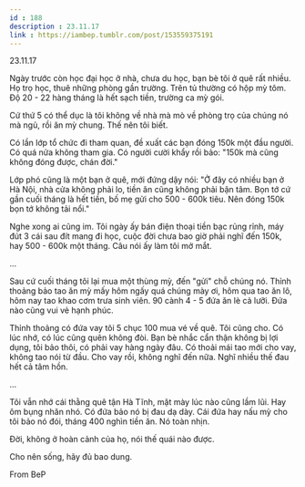```yaml
---
id : 188
description : 23.11.17
link : https://iambep.tumblr.com/post/153559375191
---
```


23.11.17

Ngày trước còn học đại học ở nhà, chưa du học, bạn bè tôi ở quê rất nhiều.
Họ trọ học, thuê những phòng gần trường. Trên tủ thường có hộp mỳ tôm. Độ
20 - 22 hàng tháng là hết sạch tiền, trường ca mỳ gói.

Cứ thứ 5 có thể dục là tôi không về nhà mà mò về phòng trọ của chúng nó
mà ngủ, rồi ăn mỳ chung. Thế nên tôi biết.

Có lần lớp tổ chức đi tham quan, đề xuất các bạn đóng 150k một đầu người.
Có quá nửa không tham gia. Có người cười khẩy rồi bảo: "150k mà cũng không
đóng được, chán đời."

Lớp phó cũng là một bạn ở quê, mới đứng dậy nói: "Ở đây có nhiều bạn ở Hà
Nội, nhà cửa không phải lo, tiền ăn cũng không phải bận tâm. Bọn tớ cứ gần
cuối tháng là hết tiền, bố mẹ gửi cho 500 - 600k tiêu. Nên đóng 150k bọn
tớ không tải nổi."

Nghe xong ai cũng im. Tôi ngày ấy bán điện thoại tiền bạc rủng rỉnh, máy
đút 3 cái sau đít mang đi học, cuộc đời chưa bao giờ phải nghĩ đến 150k,
hay 500 - 600k một tháng. Câu nói ấy làm tôi mở mắt.

...

Sau cứ cuối tháng tôi lại mua một thùng mỳ, đến "gửi" chỗ chúng nó. Thỉnh
thoảng bảo tao ăn mỳ mấy hôm ngấy quá chúng mày ơi, hôm qua tao ăn lô, hôm
nay tao khao cơm trưa sinh viên. 90 cành 4 - 5 đứa ăn lè cả lưỡi. Đứa nào
cũng vui vẻ hạnh phúc.

Thỉnh thoảng có đứa vay tôi 5 chục 100 mua vé về quê. Tôi cũng cho. Có lúc
nhớ, có lúc cũng quên không đòi. Bạn bè nhắc cẩn thận không bị lợi dụng,
tôi bảo thôi, có phải vay hàng ngày đâu. Có thoải mái tao mới cho vay, không
tao nói từ đầu. Cho vay rồi, không nghĩ đến nữa. Nghĩ nhiều thế đau hết
cả tâm hồn.

...

Tôi vẫn nhớ cái thằng quê tận Hà Tĩnh, mặt mày lúc nào cũng lầm lũi. Hay
ôm bụng nhăn nhó. Có đứa bảo nó bị đau dạ dày. Cái đứa hay nấu mỳ cho tôi
bảo nó đói, tháng 400 nghìn tiền ăn. Nó toàn nhịn.

Đời, không ở hoàn cảnh của họ, nói thế quái nào được.

Cho nên sống, hãy đủ bao dung.

From BeP